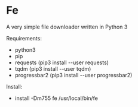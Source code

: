 # Fe
A very simple file downloader written in Python 3  

Requirements:  
  - python3
  - pip
  - requests (pip3 install --user requests)
  - tqdm (pip3 install --user tqdm)
  - progressbar2 (pip3 install --user progressbar2)

Install:  
  - install -Dm755 fe /usr/local/bin/fe
